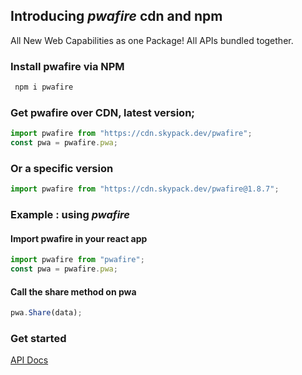 ## Introducing _pwafire_ cdn and npm

All New Web Capabilities as one Package! All APIs bundled together.

### Install pwafire via NPM

```bash
 npm i pwafire
```

### Get pwafire over CDN, latest version;

```js
import pwafire from "https://cdn.skypack.dev/pwafire";
const pwa = pwafire.pwa;
```

### Or a specific version

```js
import pwafire from "https://cdn.skypack.dev/pwafire@1.8.7";
```

### Example : using _pwafire_

#### Import pwafire in your react app

```js
import pwafire from "pwafire";
const pwa = pwafire.pwa;
```

#### Call the share method on pwa

```js
pwa.Share(data);
```

### Get started

[API Docs](https://github.com/pwafire/pwafire/tree/master/packages/npm)
